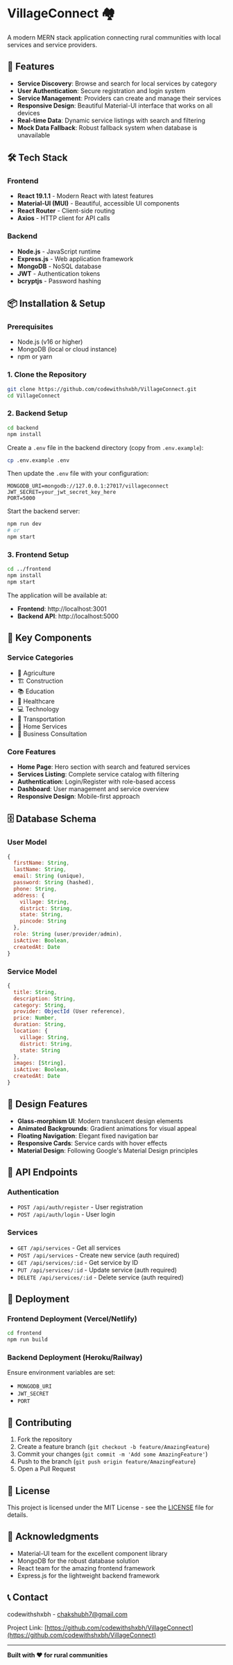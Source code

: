# VillageConnect 🏘️

A modern MERN stack application connecting rural communities with local services and service providers.

## 🚀 Features

- **Service Discovery**: Browse and search for local services by category
- **User Authentication**: Secure registration and login system
- **Service Management**: Providers can create and manage their services
- **Responsive Design**: Beautiful Material-UI interface that works on all devices
- **Real-time Data**: Dynamic service listings with search and filtering
- **Mock Data Fallback**: Robust fallback system when database is unavailable

## 🛠️ Tech Stack

### Frontend
- **React 19.1.1** - Modern React with latest features
- **Material-UI (MUI)** - Beautiful, accessible UI components
- **React Router** - Client-side routing
- **Axios** - HTTP client for API calls

### Backend
- **Node.js** - JavaScript runtime
- **Express.js** - Web application framework
- **MongoDB** - NoSQL database
- **JWT** - Authentication tokens
- **bcryptjs** - Password hashing

## 📦 Installation & Setup

### Prerequisites
- Node.js (v16 or higher)
- MongoDB (local or cloud instance)
- npm or yarn

### 1. Clone the Repository
```bash
git clone https://github.com/codewithshxbh/VillageConnect.git
cd VillageConnect
```

### 2. Backend Setup
```bash
cd backend
npm install
```

Create a `.env` file in the backend directory (copy from `.env.example`):
```bash
cp .env.example .env
```

Then update the `.env` file with your configuration:
```env
MONGODB_URI=mongodb://127.0.0.1:27017/villageconnect
JWT_SECRET=your_jwt_secret_key_here
PORT=5000
```

Start the backend server:
```bash
npm run dev
# or
npm start
```

### 3. Frontend Setup
```bash
cd ../frontend
npm install
npm start
```

The application will be available at:
- **Frontend**: http://localhost:3001
- **Backend API**: http://localhost:5000

## 🌟 Key Components

### Service Categories
- 🌾 Agriculture
- 🏗️ Construction  
- 📚 Education
- 🏥 Healthcare
- 💻 Technology
- 🚗 Transportation
- 🏡 Home Services
- 💼 Business Consultation

### Core Features
- **Home Page**: Hero section with search and featured services
- **Services Listing**: Complete service catalog with filtering
- **Authentication**: Login/Register with role-based access
- **Dashboard**: User management and service overview
- **Responsive Design**: Mobile-first approach

## 🗄️ Database Schema

### User Model
```javascript
{
  firstName: String,
  lastName: String,
  email: String (unique),
  password: String (hashed),
  phone: String,
  address: {
    village: String,
    district: String,
    state: String,
    pincode: String
  },
  role: String (user/provider/admin),
  isActive: Boolean,
  createdAt: Date
}
```

### Service Model
```javascript
{
  title: String,
  description: String,
  category: String,
  provider: ObjectId (User reference),
  price: Number,
  duration: String,
  location: {
    village: String,
    district: String,
    state: String
  },
  images: [String],
  isActive: Boolean,
  createdAt: Date
}
```

## 🎨 Design Features

- **Glass-morphism UI**: Modern translucent design elements
- **Animated Backgrounds**: Gradient animations for visual appeal
- **Floating Navigation**: Elegant fixed navigation bar
- **Responsive Cards**: Service cards with hover effects
- **Material Design**: Following Google's Material Design principles

## 🔧 API Endpoints

### Authentication
- `POST /api/auth/register` - User registration
- `POST /api/auth/login` - User login

### Services
- `GET /api/services` - Get all services
- `POST /api/services` - Create new service (auth required)
- `GET /api/services/:id` - Get service by ID
- `PUT /api/services/:id` - Update service (auth required)
- `DELETE /api/services/:id` - Delete service (auth required)

## 🚀 Deployment

### Frontend Deployment (Vercel/Netlify)
```bash
cd frontend
npm run build
```

### Backend Deployment (Heroku/Railway)
Ensure environment variables are set:
- `MONGODB_URI`
- `JWT_SECRET`
- `PORT`

## 🤝 Contributing

1. Fork the repository
2. Create a feature branch (`git checkout -b feature/AmazingFeature`)
3. Commit your changes (`git commit -m 'Add some AmazingFeature'`)
4. Push to the branch (`git push origin feature/AmazingFeature`)
5. Open a Pull Request

## 📝 License

This project is licensed under the MIT License - see the [LICENSE](LICENSE) file for details.

## 🙏 Acknowledgments

- Material-UI team for the excellent component library
- MongoDB for the robust database solution
- React team for the amazing frontend framework
- Express.js for the lightweight backend framework

## 📞 Contact

codewithshxbh - [chakshubh7@gmail.com](mailto:chakshubh7@gmail.com)

Project Link: [https://github.com/codewithshxbh/VillageConnect](https://github.com/codewithshxbh/VillageConnect)

---

**Built with ❤️ for rural communities**
